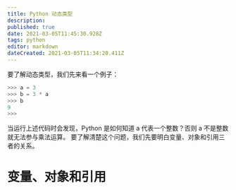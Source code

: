 ```yaml
---
title: Python 动态类型
description: 
published: true
date: 2021-03-05T11:45:30.928Z
tags: python
editor: markdown
dateCreated: 2021-03-05T11:34:20.411Z
---
```


要了解动态类型，我们先来看一个例子：

```python
>>> a = 3
>>> b = 3 * a
>>> b
9
>>> 
```

当运行上述代码时会发现，Python 是如何知道 a 代表一个整数？否则 a 不是整数就无法参与乘法运算。 要了解清楚这个问题，我们先要明白变量、对象和引用三者的关系。

# 变量、对象和引用



